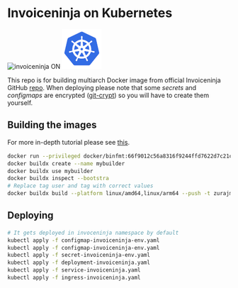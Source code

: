 # Invoiceninja on Kubernetes
![invoiceninja](https://github.com/invoiceninja/invoiceninja/raw/master/public/images/footer-logo.png) ON ![kubernetes](https://github.com/zurajm/kubernetes-invoiceninja/raw/master/kubernetes.png)

This repo is for building multiarch Docker image from official Invoiceninja GitHub [repo](https://github.com/invoiceninja/dockerfiles). When deploying please note that some *secrets* and *configmaps* are encrypted ([git-crypt](https://www.agwa.name/projects/git-crypt/)) so you will have to create them yourself.

## Building the images
For more in-depth tutorial please see [this](https://community.arm.com/developer/tools-software/tools/b/tools-software-ides-blog/posts/getting-started-with-docker-for-arm-on-linux).

```bash
docker run --privileged docker/binfmt:66f9012c56a8316f9244ffd7622d7c21c1f6f28d
docker buildx create --name mybuilder
docker buildx use mybuilder
docker buildx inspect --bootstra
# Replace tag user and tag with correct values
docker buildx build --platform linux/amd64,linux/arm64 --push -t zurajm/invoiceninja:alpine-4.5.17
```
## Deploying
```bash
# It gets deployed in invoceninja namespace by default
kubectl apply -f configmap-invoiceninja-env.yaml
kubectl apply -f configmap-invoiceninja-env.yaml
kubectl apply -f secret-invoiceninja-env.yaml
kubectl apply -f deployment-invoiceninja.yaml
kubectl apply -f service-invoiceninja.yaml
kubectl apply -f ingress-invoiceninja.yaml
```